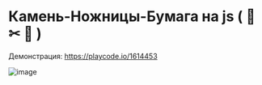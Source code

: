 
# Камень-Ножницы-Бумага на js  ( 🗿  ✂ 📝 )
Демонстрация: https://playcode.io/1614453

![image](https://github.com/miklle20051/Stone-shears-paper-game/assets/76568395/91dd7cc0-cc38-408c-a7df-f76941766a8b)
